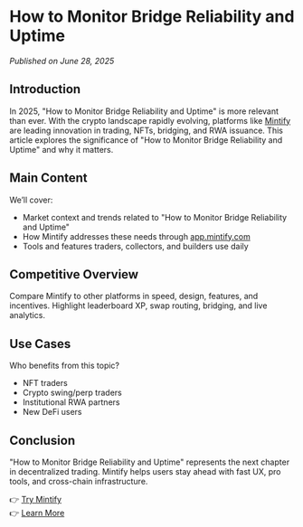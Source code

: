 # How to Monitor Bridge Reliability and Uptime

*Published on June 28, 2025*

## Introduction

In 2025, "How to Monitor Bridge Reliability and Uptime" is more relevant than ever. With the crypto landscape rapidly evolving, platforms like [Mintify](https://mintify.com) are leading innovation in trading, NFTs, bridging, and RWA issuance. This article explores the significance of "How to Monitor Bridge Reliability and Uptime" and why it matters.

## Main Content

We’ll cover:
- Market context and trends related to "How to Monitor Bridge Reliability and Uptime"
- How Mintify addresses these needs through [app.mintify.com](https://app.mintify.com)
- Tools and features traders, collectors, and builders use daily

## Competitive Overview

Compare Mintify to other platforms in speed, design, features, and incentives. Highlight leaderboard XP, swap routing, bridging, and live analytics.

## Use Cases

Who benefits from this topic?
- NFT traders
- Crypto swing/perp traders
- Institutional RWA partners
- New DeFi users

## Conclusion

"How to Monitor Bridge Reliability and Uptime" represents the next chapter in decentralized trading. Mintify helps users stay ahead with fast UX, pro tools, and cross-chain infrastructure.

👉 [Try Mintify](https://app.mintify.com)  
👉 [Learn More](https://mintify.com)